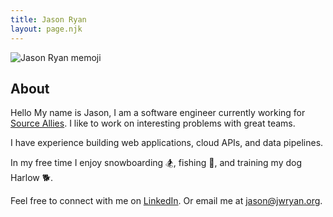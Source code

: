 ```yaml
---
title: Jason Ryan
layout: page.njk
---
```


![Jason Ryan memoji]({{'./img/memoji.png'}})

## About

Hello My name is Jason, I am a software engineer currently working for [Source Allies](https://www.sourceallies.com).
I like to work on interesting problems with great teams.

I have experience building web applications, cloud APIs, and data pipelines.

In my free time I enjoy snowboarding 🏂, fishing 🎣, and training my dog Harlow 🐕.

Feel free to connect with me on [LinkedIn](https://linkedin.com/in/jason-ryan-758339b3).
Or email me at [jason@jwryan.org](mailto:jason@jwryan.org).
